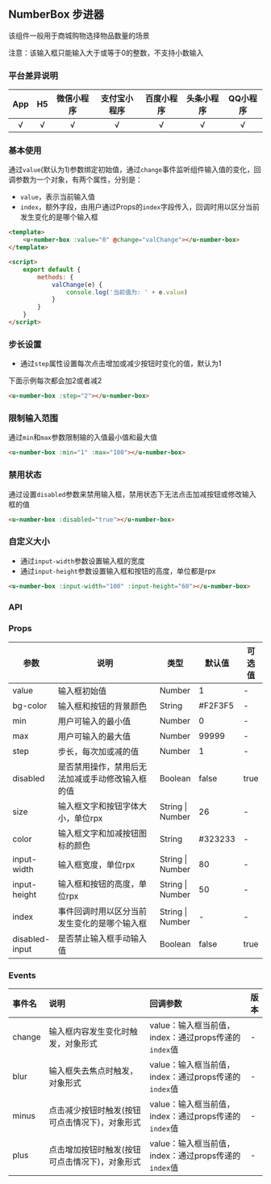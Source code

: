 ## NumberBox 步进器

<demo-model url="/pages/componentsC/numberBox/index"></demo-model>


该组件一般用于商城购物选择物品数量的场景

注意：该输入框只能输入大于或等于0的整数，不支持小数输入

### 平台差异说明

|App|H5|微信小程序|支付宝小程序|百度小程序|头条小程序|QQ小程序|
|:-:|:-:|:-:|:-:|:-:|:-:|:-:|
|√|√|√|√|√|√|√|

### 基本使用

通过`value`(默认为1)参数绑定初始值，通过`change`事件监听组件输入值的变化，回调参数为一个对象，有两个属性，分别是：
- `value`，表示当前输入值
- `index`，额外字段，由用户通过Props的`index`字段传入，回调时用以区分当前发生变化的是哪个输入框

```html
<template>
	<u-number-box :value="0" @change="valChange"></u-number-box>
</template>

<script>
	export default {
		methods: {
			valChange(e) {
				console.log('当前值为: ' + e.value)
			}
		}
	}
</script>
```

### 步长设置

- 通过`step`属性设置每次点击增加或减少按钮时变化的值，默认为1

下面示例每次都会加2或者减2

```html
<u-number-box :step="2"></u-number-box>
```

### 限制输入范围

通过`min`和`max`参数限制输的入值最小值和最大值

```html
<u-number-box :min="1" :max="100"></u-number-box>
```

### 禁用状态

通过设置`disabled`参数来禁用输入框，禁用状态下无法点击加减按钮或修改输入框的值

```html
<u-number-box :disabled="true"></u-number-box>
```

### 自定义大小

- 通过`input-width`参数设置输入框的宽度
- 通过`input-height`参数设置输入框和按钮的高度，单位都是rpx

```html
<u-number-box :input-width="100" :input-height="60"></u-number-box>
```

### API

### Props

| 参数          | 说明            | 类型            | 默认值             |  可选值   |
|-------------  |---------------- |---------------|------------------ |-------- |
| value | 输入框初始值 | Number | 1 | - |
| bg-color | 输入框和按钮的背景颜色  | String | #F2F3F5 | - |
| min | 用户可输入的最小值 | Number | 0 | - |
| max | 用户可输入的最大值 | Number | 99999 | - |
| step | 步长，每次加或减的值 | Number | 1 | - |
| disabled | 是否禁用操作，禁用后无法加减或手动修改输入框的值 | Boolean | false | true |
| size | 输入框文字和按钮字体大小，单位rpx | String \| Number | 26 | - |
| color | 输入框文字和加减按钮图标的颜色 | String | #323233 | - |
| input-width | 输入框宽度，单位rpx | String \| Number | 80 | - |
| input-height | 输入框和按钮的高度，单位rpx | String \| Number | 50 | - |
| index | 事件回调时用以区分当前发生变化的是哪个输入框 | String \| Number | - | - |
| disabled-input | 是否禁止输入框手动输入值 | Boolean | false | true |

### Events

| 事件名 | 说明 | 回调参数 | 版本 |
| :- | :- | :- | :- |
| change | 输入框内容发生变化时触发，对象形式 | value：输入框当前值，index：通过props传递的`index`值 | - |
| blur | 输入框失去焦点时触发，对象形式 | value：输入框当前值，index：通过props传递的`index`值 | - |
| minus | 点击减少按钮时触发(按钮可点击情况下)，对象形式 | value：输入框当前值，index：通过props传递的`index`值 | - |
| plus | 点击增加按钮时触发(按钮可点击情况下)，对象形式 | value：输入框当前值，index：通过props传递的`index`值 | - |


<style scoped>
h3[id=props] + table thead tr th:nth-child(2){
	width: 40%;
}

h3[id=events] + table thead tr th:nth-child(2){
	width: 40%;
}

h3[id=events] + table thead tr th:nth-child(3){
	width: 40%;
}
</style>